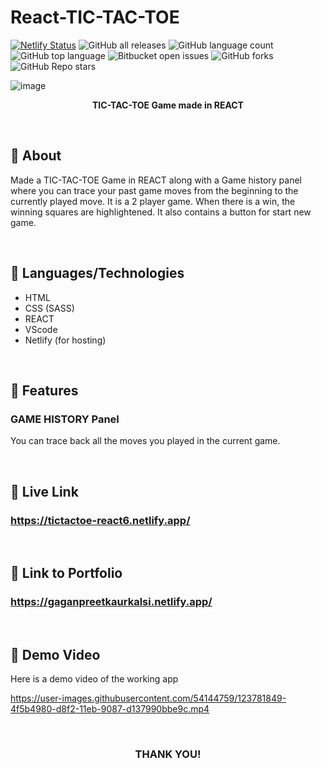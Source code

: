 # React-TIC-TAC-TOE

[![Netlify Status](https://api.netlify.com/api/v1/badges/a3b2b463-40d7-4c90-9b7b-ed7778a602e2/deploy-status)](https://app.netlify.com/sites/tictactoe-react6/deploys)
![GitHub all releases](https://img.shields.io/github/downloads/GaganpreetKaurKalsi/React-TIC-TAC-TOE/total)
![GitHub language count](https://img.shields.io/github/languages/count/GaganpreetKaurKalsi/React-TIC-TAC-TOE) 
![GitHub top language](https://img.shields.io/github/languages/top/GaganpreetKaurKalsi/React-TIC-TAC-TOE?color=yellow) 
![Bitbucket open issues](https://img.shields.io/bitbucket/issues/GaganpreetKaurKalsi/React-TIC-TAC-TOE)
![GitHub forks](https://img.shields.io/github/forks/GaganpreetKaurKalsi/React-TIC-TAC-TOE?style=social)
![GitHub Repo stars](https://img.shields.io/github/stars/GaganpreetKaurKalsi/React-TIC-TAC-TOE?style=social)

![image](https://user-images.githubusercontent.com/54144759/123778613-e6be9d80-d8ee-11eb-979b-a899cf723ae7.png)
<p align = "center"><b>TIC-TAC-TOE Game made in REACT</b></p>
<br>

## 📌 About
Made a TIC-TAC-TOE Game in REACT along with a Game history panel where you can trace your past game moves from the beginning to the currently played move. It is a 2 player game. When there is a win, the winning squares are highlightened. It also contains a button for start new game.

<br>

## 📌 Languages/Technologies
- HTML
- CSS (SASS)
- REACT
- VScode
- Netlify (for hosting)

<br>

## 📌 Features

### GAME HISTORY Panel
You can trace back all the moves you played in the current game.

<br>


## 📌 Live Link
### https://tictactoe-react6.netlify.app/

<br>

## 📌 Link to Portfolio 
### https://gaganpreetkaurkalsi.netlify.app/

<br>

## 📌 Demo Video
Here is a demo video of the working app

https://user-images.githubusercontent.com/54144759/123781849-4f5b4980-d8f2-11eb-9087-d137990bbe9c.mp4



<br>

<h3 align="center">THANK YOU!</h3>

 
